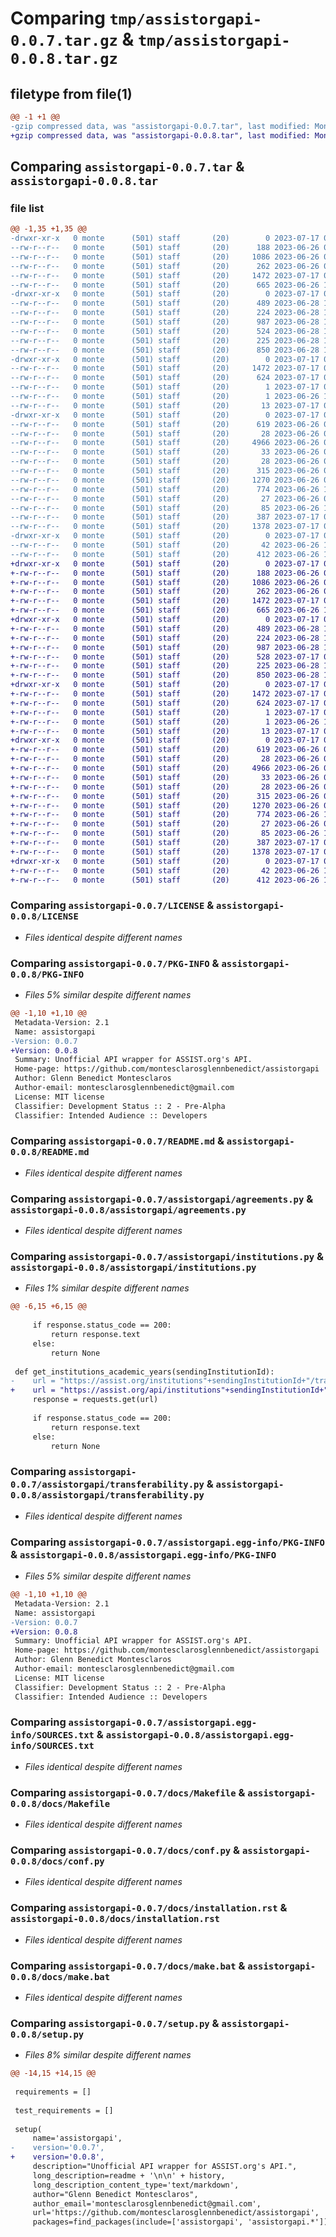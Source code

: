 # Comparing `tmp/assistorgapi-0.0.7.tar.gz` & `tmp/assistorgapi-0.0.8.tar.gz`

## filetype from file(1)

```diff
@@ -1 +1 @@
-gzip compressed data, was "assistorgapi-0.0.7.tar", last modified: Mon Jul 17 03:05:14 2023, max compression
+gzip compressed data, was "assistorgapi-0.0.8.tar", last modified: Mon Jul 17 03:08:25 2023, max compression
```

## Comparing `assistorgapi-0.0.7.tar` & `assistorgapi-0.0.8.tar`

### file list

```diff
@@ -1,35 +1,35 @@
-drwxr-xr-x   0 monte      (501) staff       (20)        0 2023-07-17 03:05:14.687557 assistorgapi-0.0.7/
--rw-r--r--   0 monte      (501) staff       (20)      188 2023-06-26 03:31:11.000000 assistorgapi-0.0.7/AUTHORS.rst
--rw-r--r--   0 monte      (501) staff       (20)     1086 2023-06-26 03:31:11.000000 assistorgapi-0.0.7/LICENSE
--rw-r--r--   0 monte      (501) staff       (20)      262 2023-06-26 03:31:11.000000 assistorgapi-0.0.7/MANIFEST.in
--rw-r--r--   0 monte      (501) staff       (20)     1472 2023-07-17 03:05:14.687633 assistorgapi-0.0.7/PKG-INFO
--rw-r--r--   0 monte      (501) staff       (20)      665 2023-06-26 18:45:04.000000 assistorgapi-0.0.7/README.md
-drwxr-xr-x   0 monte      (501) staff       (20)        0 2023-07-17 03:05:14.683723 assistorgapi-0.0.7/assistorgapi/
--rw-r--r--   0 monte      (501) staff       (20)      489 2023-06-28 17:35:49.000000 assistorgapi-0.0.7/assistorgapi/__init__.py
--rw-r--r--   0 monte      (501) staff       (20)      224 2023-06-28 17:40:38.000000 assistorgapi-0.0.7/assistorgapi/academic_years.py
--rw-r--r--   0 monte      (501) staff       (20)      987 2023-06-28 17:40:36.000000 assistorgapi-0.0.7/assistorgapi/agreements.py
--rw-r--r--   0 monte      (501) staff       (20)      524 2023-06-28 17:40:44.000000 assistorgapi-0.0.7/assistorgapi/institutions.py
--rw-r--r--   0 monte      (501) staff       (20)      225 2023-06-28 17:40:47.000000 assistorgapi-0.0.7/assistorgapi/settings.py
--rw-r--r--   0 monte      (501) staff       (20)      850 2023-06-28 17:40:55.000000 assistorgapi-0.0.7/assistorgapi/transferability.py
-drwxr-xr-x   0 monte      (501) staff       (20)        0 2023-07-17 03:05:14.684616 assistorgapi-0.0.7/assistorgapi.egg-info/
--rw-r--r--   0 monte      (501) staff       (20)     1472 2023-07-17 03:05:14.000000 assistorgapi-0.0.7/assistorgapi.egg-info/PKG-INFO
--rw-r--r--   0 monte      (501) staff       (20)      624 2023-07-17 03:05:14.000000 assistorgapi-0.0.7/assistorgapi.egg-info/SOURCES.txt
--rw-r--r--   0 monte      (501) staff       (20)        1 2023-07-17 03:05:14.000000 assistorgapi-0.0.7/assistorgapi.egg-info/dependency_links.txt
--rw-r--r--   0 monte      (501) staff       (20)        1 2023-06-26 18:50:13.000000 assistorgapi-0.0.7/assistorgapi.egg-info/not-zip-safe
--rw-r--r--   0 monte      (501) staff       (20)       13 2023-07-17 03:05:14.000000 assistorgapi-0.0.7/assistorgapi.egg-info/top_level.txt
-drwxr-xr-x   0 monte      (501) staff       (20)        0 2023-07-17 03:05:14.686661 assistorgapi-0.0.7/docs/
--rw-r--r--   0 monte      (501) staff       (20)      619 2023-06-26 03:31:11.000000 assistorgapi-0.0.7/docs/Makefile
--rw-r--r--   0 monte      (501) staff       (20)       28 2023-06-26 03:31:11.000000 assistorgapi-0.0.7/docs/authors.rst
--rw-r--r--   0 monte      (501) staff       (20)     4966 2023-06-26 03:31:11.000000 assistorgapi-0.0.7/docs/conf.py
--rw-r--r--   0 monte      (501) staff       (20)       33 2023-06-26 03:31:11.000000 assistorgapi-0.0.7/docs/contributing.rst
--rw-r--r--   0 monte      (501) staff       (20)       28 2023-06-26 03:31:11.000000 assistorgapi-0.0.7/docs/history.rst
--rw-r--r--   0 monte      (501) staff       (20)      315 2023-06-26 03:31:11.000000 assistorgapi-0.0.7/docs/index.rst
--rw-r--r--   0 monte      (501) staff       (20)     1270 2023-06-26 03:31:11.000000 assistorgapi-0.0.7/docs/installation.rst
--rw-r--r--   0 monte      (501) staff       (20)      774 2023-06-26 18:48:54.000000 assistorgapi-0.0.7/docs/make.bat
--rw-r--r--   0 monte      (501) staff       (20)       27 2023-06-26 03:31:11.000000 assistorgapi-0.0.7/docs/readme.rst
--rw-r--r--   0 monte      (501) staff       (20)       85 2023-06-26 18:48:53.000000 assistorgapi-0.0.7/docs/usage.rst
--rw-r--r--   0 monte      (501) staff       (20)      387 2023-07-17 03:05:14.687903 assistorgapi-0.0.7/setup.cfg
--rw-r--r--   0 monte      (501) staff       (20)     1378 2023-07-17 02:56:41.000000 assistorgapi-0.0.7/setup.py
-drwxr-xr-x   0 monte      (501) staff       (20)        0 2023-07-17 03:05:14.687332 assistorgapi-0.0.7/tests/
--rw-r--r--   0 monte      (501) staff       (20)       42 2023-06-26 18:49:08.000000 assistorgapi-0.0.7/tests/__init__.py
--rw-r--r--   0 monte      (501) staff       (20)      412 2023-06-26 18:49:29.000000 assistorgapi-0.0.7/tests/test_assist_api_wrapper.py
+drwxr-xr-x   0 monte      (501) staff       (20)        0 2023-07-17 03:08:25.587091 assistorgapi-0.0.8/
+-rw-r--r--   0 monte      (501) staff       (20)      188 2023-06-26 03:31:11.000000 assistorgapi-0.0.8/AUTHORS.rst
+-rw-r--r--   0 monte      (501) staff       (20)     1086 2023-06-26 03:31:11.000000 assistorgapi-0.0.8/LICENSE
+-rw-r--r--   0 monte      (501) staff       (20)      262 2023-06-26 03:31:11.000000 assistorgapi-0.0.8/MANIFEST.in
+-rw-r--r--   0 monte      (501) staff       (20)     1472 2023-07-17 03:08:25.587168 assistorgapi-0.0.8/PKG-INFO
+-rw-r--r--   0 monte      (501) staff       (20)      665 2023-06-26 18:45:04.000000 assistorgapi-0.0.8/README.md
+drwxr-xr-x   0 monte      (501) staff       (20)        0 2023-07-17 03:08:25.584677 assistorgapi-0.0.8/assistorgapi/
+-rw-r--r--   0 monte      (501) staff       (20)      489 2023-06-28 17:35:49.000000 assistorgapi-0.0.8/assistorgapi/__init__.py
+-rw-r--r--   0 monte      (501) staff       (20)      224 2023-06-28 17:40:38.000000 assistorgapi-0.0.8/assistorgapi/academic_years.py
+-rw-r--r--   0 monte      (501) staff       (20)      987 2023-06-28 17:40:36.000000 assistorgapi-0.0.8/assistorgapi/agreements.py
+-rw-r--r--   0 monte      (501) staff       (20)      528 2023-07-17 03:07:31.000000 assistorgapi-0.0.8/assistorgapi/institutions.py
+-rw-r--r--   0 monte      (501) staff       (20)      225 2023-06-28 17:40:47.000000 assistorgapi-0.0.8/assistorgapi/settings.py
+-rw-r--r--   0 monte      (501) staff       (20)      850 2023-06-28 17:40:55.000000 assistorgapi-0.0.8/assistorgapi/transferability.py
+drwxr-xr-x   0 monte      (501) staff       (20)        0 2023-07-17 03:08:25.585372 assistorgapi-0.0.8/assistorgapi.egg-info/
+-rw-r--r--   0 monte      (501) staff       (20)     1472 2023-07-17 03:08:25.000000 assistorgapi-0.0.8/assistorgapi.egg-info/PKG-INFO
+-rw-r--r--   0 monte      (501) staff       (20)      624 2023-07-17 03:08:25.000000 assistorgapi-0.0.8/assistorgapi.egg-info/SOURCES.txt
+-rw-r--r--   0 monte      (501) staff       (20)        1 2023-07-17 03:08:25.000000 assistorgapi-0.0.8/assistorgapi.egg-info/dependency_links.txt
+-rw-r--r--   0 monte      (501) staff       (20)        1 2023-06-26 18:50:13.000000 assistorgapi-0.0.8/assistorgapi.egg-info/not-zip-safe
+-rw-r--r--   0 monte      (501) staff       (20)       13 2023-07-17 03:08:25.000000 assistorgapi-0.0.8/assistorgapi.egg-info/top_level.txt
+drwxr-xr-x   0 monte      (501) staff       (20)        0 2023-07-17 03:08:25.586718 assistorgapi-0.0.8/docs/
+-rw-r--r--   0 monte      (501) staff       (20)      619 2023-06-26 03:31:11.000000 assistorgapi-0.0.8/docs/Makefile
+-rw-r--r--   0 monte      (501) staff       (20)       28 2023-06-26 03:31:11.000000 assistorgapi-0.0.8/docs/authors.rst
+-rw-r--r--   0 monte      (501) staff       (20)     4966 2023-06-26 03:31:11.000000 assistorgapi-0.0.8/docs/conf.py
+-rw-r--r--   0 monte      (501) staff       (20)       33 2023-06-26 03:31:11.000000 assistorgapi-0.0.8/docs/contributing.rst
+-rw-r--r--   0 monte      (501) staff       (20)       28 2023-06-26 03:31:11.000000 assistorgapi-0.0.8/docs/history.rst
+-rw-r--r--   0 monte      (501) staff       (20)      315 2023-06-26 03:31:11.000000 assistorgapi-0.0.8/docs/index.rst
+-rw-r--r--   0 monte      (501) staff       (20)     1270 2023-06-26 03:31:11.000000 assistorgapi-0.0.8/docs/installation.rst
+-rw-r--r--   0 monte      (501) staff       (20)      774 2023-06-26 18:48:54.000000 assistorgapi-0.0.8/docs/make.bat
+-rw-r--r--   0 monte      (501) staff       (20)       27 2023-06-26 03:31:11.000000 assistorgapi-0.0.8/docs/readme.rst
+-rw-r--r--   0 monte      (501) staff       (20)       85 2023-06-26 18:48:53.000000 assistorgapi-0.0.8/docs/usage.rst
+-rw-r--r--   0 monte      (501) staff       (20)      387 2023-07-17 03:08:25.587444 assistorgapi-0.0.8/setup.cfg
+-rw-r--r--   0 monte      (501) staff       (20)     1378 2023-07-17 03:07:49.000000 assistorgapi-0.0.8/setup.py
+drwxr-xr-x   0 monte      (501) staff       (20)        0 2023-07-17 03:08:25.586969 assistorgapi-0.0.8/tests/
+-rw-r--r--   0 monte      (501) staff       (20)       42 2023-06-26 18:49:08.000000 assistorgapi-0.0.8/tests/__init__.py
+-rw-r--r--   0 monte      (501) staff       (20)      412 2023-06-26 18:49:29.000000 assistorgapi-0.0.8/tests/test_assist_api_wrapper.py
```

### Comparing `assistorgapi-0.0.7/LICENSE` & `assistorgapi-0.0.8/LICENSE`

 * *Files identical despite different names*

### Comparing `assistorgapi-0.0.7/PKG-INFO` & `assistorgapi-0.0.8/PKG-INFO`

 * *Files 5% similar despite different names*

```diff
@@ -1,10 +1,10 @@
 Metadata-Version: 2.1
 Name: assistorgapi
-Version: 0.0.7
+Version: 0.0.8
 Summary: Unofficial API wrapper for ASSIST.org's API.
 Home-page: https://github.com/montesclarosglennbenedict/assistorgapi
 Author: Glenn Benedict Montesclaros
 Author-email: montesclarosglennbenedict@gmail.com
 License: MIT license
 Classifier: Development Status :: 2 - Pre-Alpha
 Classifier: Intended Audience :: Developers
```

### Comparing `assistorgapi-0.0.7/README.md` & `assistorgapi-0.0.8/README.md`

 * *Files identical despite different names*

### Comparing `assistorgapi-0.0.7/assistorgapi/agreements.py` & `assistorgapi-0.0.8/assistorgapi/agreements.py`

 * *Files identical despite different names*

### Comparing `assistorgapi-0.0.7/assistorgapi/institutions.py` & `assistorgapi-0.0.8/assistorgapi/institutions.py`

 * *Files 1% similar despite different names*

```diff
@@ -6,15 +6,15 @@
     
     if response.status_code == 200:
         return response.text
     else:
         return None
 
 def get_institutions_academic_years(sendingInstitutionId):
-    url = "https://assist.org/institutions"+sendingInstitutionId+"/transferability/availableAcademicYears"
+    url = "https://assist.org/api/institutions"+sendingInstitutionId+"/transferability/availableAcademicYears"
     response = requests.get(url)
     
     if response.status_code == 200:
         return response.text
     else:
         return None
```

### Comparing `assistorgapi-0.0.7/assistorgapi/transferability.py` & `assistorgapi-0.0.8/assistorgapi/transferability.py`

 * *Files identical despite different names*

### Comparing `assistorgapi-0.0.7/assistorgapi.egg-info/PKG-INFO` & `assistorgapi-0.0.8/assistorgapi.egg-info/PKG-INFO`

 * *Files 5% similar despite different names*

```diff
@@ -1,10 +1,10 @@
 Metadata-Version: 2.1
 Name: assistorgapi
-Version: 0.0.7
+Version: 0.0.8
 Summary: Unofficial API wrapper for ASSIST.org's API.
 Home-page: https://github.com/montesclarosglennbenedict/assistorgapi
 Author: Glenn Benedict Montesclaros
 Author-email: montesclarosglennbenedict@gmail.com
 License: MIT license
 Classifier: Development Status :: 2 - Pre-Alpha
 Classifier: Intended Audience :: Developers
```

### Comparing `assistorgapi-0.0.7/assistorgapi.egg-info/SOURCES.txt` & `assistorgapi-0.0.8/assistorgapi.egg-info/SOURCES.txt`

 * *Files identical despite different names*

### Comparing `assistorgapi-0.0.7/docs/Makefile` & `assistorgapi-0.0.8/docs/Makefile`

 * *Files identical despite different names*

### Comparing `assistorgapi-0.0.7/docs/conf.py` & `assistorgapi-0.0.8/docs/conf.py`

 * *Files identical despite different names*

### Comparing `assistorgapi-0.0.7/docs/installation.rst` & `assistorgapi-0.0.8/docs/installation.rst`

 * *Files identical despite different names*

### Comparing `assistorgapi-0.0.7/docs/make.bat` & `assistorgapi-0.0.8/docs/make.bat`

 * *Files identical despite different names*

### Comparing `assistorgapi-0.0.7/setup.py` & `assistorgapi-0.0.8/setup.py`

 * *Files 8% similar despite different names*

```diff
@@ -14,15 +14,15 @@
 
 requirements = []
 
 test_requirements = []
 
 setup(
     name='assistorgapi',
-    version='0.0.7',
+    version='0.0.8',
     description="Unofficial API wrapper for ASSIST.org's API.",
     long_description=readme + '\n\n' + history,
     long_description_content_type='text/markdown',
     author="Glenn Benedict Montesclaros",
     author_email='montesclarosglennbenedict@gmail.com',
     url='https://github.com/montesclarosglennbenedict/assistorgapi',
     packages=find_packages(include=['assistorgapi', 'assistorgapi.*']),
```

